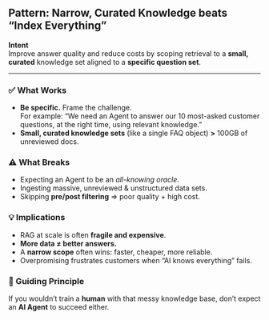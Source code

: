 ## Pattern: Narrow, Curated Knowledge beats “Index Everything”

**Intent**  
Improve answer quality and reduce costs by scoping retrieval to a **small, curated** knowledge set aligned to a **specific question set**.

---

### ✅ What Works
- **Be specific.** Frame the challenge.  
  For example: “We need an Agent to answer our 10 most-asked customer questions, at the right time, using relevant knowledge.”
- **Small, curated knowledge sets** (like a single FAQ object) **>** 100GB of unreviewed docs.

### ⚠️ What Breaks
- Expecting an Agent to be an *all-knowing oracle*.  
- Ingesting massive, unreviewed & unstructured data sets.  
- Skipping **pre/post filtering** ⇒ poor quality + high cost.

### 💡 Implications
- RAG at scale is often **fragile and expensive**.  
- **More data ≠ better answers.**  
- A **narrow scope** often wins: faster, cheaper, more reliable.  
- Overpromising frustrates customers when “AI knows everything” fails.

### 📌 Guiding Principle
If you wouldn’t train a **human** with that messy knowledge base, don’t expect an **AI Agent** to succeed either.